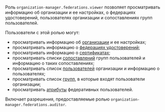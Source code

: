 Роль `organization-manager.federations.viewer` позволяет просматривать информацию об организации и ее настройках, о федерациях удостоверений, пользователях организации и сопоставлениях групп пользователей.

Пользователи с этой ролью могут:
* просматривать информацию об [организации](../../../organization/concepts/organization.md) и ее настройках;
* просматривать информацию о [федерациях удостоверений](../../../organization/concepts/add-federation.md);
* просматривать информацию о [сертификатах](../../../organization/concepts/add-federation.md#build-trust);
* просматривать списки [сопоставлений](../../../organization/concepts/add-federation.md#group-mapping) групп пользователей и информацию о таких сопоставлениях;
* просматривать список [пользователей](../../../overview/roles-and-resources.md#users) организации и информацию о пользователях;
* просматривать список [групп](../../../organization/concepts/groups.md), в которые входят пользователи организации;
* просматривать [атрибуты](../../../organization/operations/setup-federation.md#claims-mapping) федеративных пользователей.

Включает разрешения, предоставляемые ролью `organization-manager.federations.auditor`.